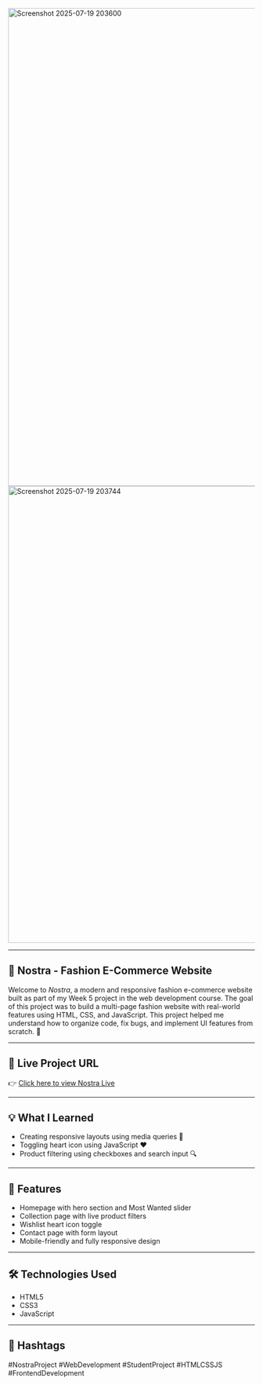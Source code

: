 
   <img width="1908" height="974" alt="Screenshot 2025-07-19 203600" src="https://github.com/user-attachments/assets/3bf57490-3fff-4a80-a806-166cad668741" />

   <img width="1832" height="931" alt="Screenshot 2025-07-19 203744" src="https://github.com/user-attachments/assets/de4c2430-71e4-415d-bcda-6aea6940b36a" />




---


## 👗 Nostra - Fashion E-Commerce Website

Welcome to *Nostra*, a modern and responsive fashion e-commerce website built as part of my Week 5 project in the web development course. The goal of this project was to build a multi-page fashion website with real-world features using HTML, CSS, and JavaScript.
This project helped me understand how to organize code, fix bugs, and implement UI features from scratch. 💪

---

## 🔗 Live Project URL

👉 [Click here to view Nostra Live](https://reshmashameem31.github.io/nostra-e-commerce/)  


---


## 💡 What I Learned

- Creating responsive layouts using media queries 📱
- Toggling heart icon using JavaScript ❤️
- Product filtering using checkboxes and search input 🔍


---

## 🚀 Features

- Homepage with hero section and Most Wanted slider  
- Collection page with live product filters  
- Wishlist heart icon toggle  
- Contact page with form layout  
- Mobile-friendly and fully responsive design  

---

## 🛠️ Technologies Used

- HTML5  
- CSS3  
- JavaScript  
  

---

## 📌 Hashtags

#NostraProject #WebDevelopment #StudentProject #HTMLCSSJS #FrontendDevelopment 
